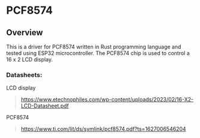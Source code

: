 # PCF8574

## Overview
This is a driver for PCF8574 written in Rust programming language and tested using ESP32 microcontroller. The PCF8574 chip is used to control a 16 x 2 LCD display.

### Datasheets:
LCD display
> https://www.etechnophiles.com/wp-content/uploads/2023/02/16-X2-LCD-Datasheet.pdf

PCF8574
> https://www.ti.com/lit/ds/symlink/pcf8574.pdf?ts=1627006546204